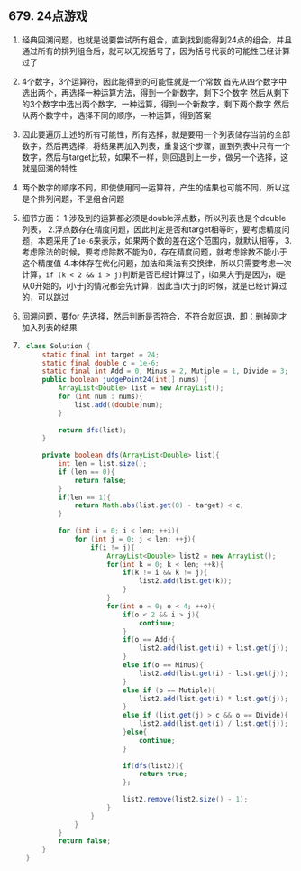 ## 679. 24点游戏

1. 经典回溯问题，也就是说要尝试所有组合，直到找到能得到24点的组合，并且通过所有的排列组合后，就可以无视括号了，因为括号代表的可能性已经计算过了

2. 4个数字，3个运算符，因此能得到的可能性就是一个常数
		首先从四个数字中选出两个，再选择一种运算方法，得到一个新数字，剩下3个数字
		然后从剩下的3个数字中选出两个数字，一种运算，得到一个新数字，剩下两个数字
		然后从两个数字中，选择不同的顺序，一种运算，得到答案
	
3. 因此要遍历上述的所有可能性，所有选择，就是要用一个列表储存当前的全部数字，然后再选择，将结果再加入列表，重复这个步骤，直到列表中只有一个数字，然后与target比较，如果不一样，则回退到上一步，做另一个选择，这就是回溯的特性

4. 两个数字的顺序不同，即使使用同一运算符，产生的结果也可能不同，所以这是个排列问题，不是组合问题

5. 细节方面：
		1.涉及到的运算都必须是double浮点数，所以列表也是个double列表，
		2.浮点数存在精度问题，因此判定是否和target相等时，要考虑精度问题，本题采用了`1e-6`来表示，如果两个数的差在这个范围内，就默认相等，
		3.考虑除法的时候，要考虑除数不能为0，存在精度问题，就考虑除数不能小于这个精度值
		4.本体存在优化问题，加法和乘法有交换律，所以只需要考虑一次计算，`if (k < 2 && i > j)`判断是否已经计算过了，i如果大于j是因为，i是从0开始的，i小于j的情况都会先计算，因此当i大于j的时候，就是已经计算过的，可以跳过
	
6. 回溯问题，要for 先选择，然后判断是否符合，不符合就回退，即：删掉刚才加入列表的结果

7. ```java
    class Solution {
        static final int target = 24;
        static final double c = 1e-6;
        static final int Add = 0, Minus = 2, Mutiple = 1, Divide = 3;
        public boolean judgePoint24(int[] nums) {
            ArrayList<Double> list = new ArrayList();
            for (int num : nums){
                list.add((double)num);
            }
    
            return dfs(list);
        }
    
        private boolean dfs(ArrayList<Double> list){
            int len = list.size();
            if (len == 0){
                return false;
            }
            if(len == 1){
                return Math.abs(list.get(0) - target) < c;
            }
    
            for (int i = 0; i < len; ++i){
                for (int j = 0; j < len; ++j){
                    if(i != j){
                        ArrayList<Double> list2 = new ArrayList();
                        for(int k = 0; k < len; ++k){
                            if(k != i && k != j){
                                list2.add(list.get(k));
                            }
                        }
                        for(int o = 0; o < 4; ++o){
                            if(o < 2 && i > j){
                                continue;
                            }
                            if(o == Add){
                                list2.add(list.get(i) + list.get(j));
                            }
                            else if(o == Minus){
                                list2.add(list.get(i) - list.get(j));
                            }
                            else if (o == Mutiple){
                                list2.add(list.get(i) * list.get(j));
                            }
                            else if (list.get(j) > c && o == Divide){
                                list2.add(list.get(i) / list.get(j));
                            }else{
                                continue;
                            }
    
                            if(dfs(list2)){
                                return true;
                            };
    
                            list2.remove(list2.size() - 1);
                        }
                    }
                }
            }
            return false;
        }
    }
    ```

    